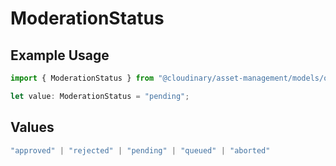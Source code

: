 # ModerationStatus

## Example Usage

```typescript
import { ModerationStatus } from "@cloudinary/asset-management/models/operations";

let value: ModerationStatus = "pending";
```

## Values

```typescript
"approved" | "rejected" | "pending" | "queued" | "aborted"
```